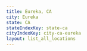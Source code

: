 ```yaml
---
title: Eureka, CA
city: Eureka
state: CA
stateIndexKey: state-ca
cityIndexKey: city-ca-eureka
layout: list_all_locations
---
```

